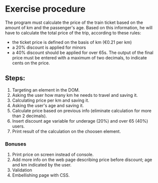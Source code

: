 # Exercise procedure

The program must calculate the price of the train ticket based on the amount of km and the passenger's age.
Based on this information, he will have to calculate the total price of the trip, according to these rules:

- the ticket price is defined on the basis of km (€0.21 per km)
- a 20% discount is applied for minors
- a 40% discount should be applied for over 65s.
  The output of the final price must be entered with a maximum of two decimals, to indicate cents on the price.

## Steps:

1. Targeting an element in the DOM.
2. Asking the user how many km he needs to travel and saving it.
3. Calculating price per km and saving it.
4. Asking the user's age and saving it.
5. Calculate price based on previous info (eliminate calculation for more than 2 decimals).
6. Insert discount age variable for underage (20%) and over 65 (40%) users.
7. Print result of the calculation on the choosen element.

### Bonuses

1. Print price on screen instead of console.
2. Add more info on the web page describing price before discount; age and km indicated by the user.
3. Validation
4. Embellishing page with CSS.
